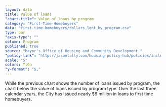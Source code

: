 ```yaml
---
layout: data
title: Value of loans
"chart-title": Value of loans by program
category: "First-Time-Homebuyers"
data: "first-time-homebuyers/dollars_lent_by_program.csv"
type: bar
"axis-type": ""
column: Program
published: true
source: "Mayor's Office of Housing and Community Development."
"policy-link": "http://jasonlally.com/housing-policy-hub/policies/inclusionary-housing/"
scale: "5"
colors: YlGn
"y-format": "$,"
---
```


While the previous chart shows the number of loans issued by program, the chart below the value of loans issued by program type. Over the last three calendar years, the City has issued nearly $6 million in loans to first time homebuyers.